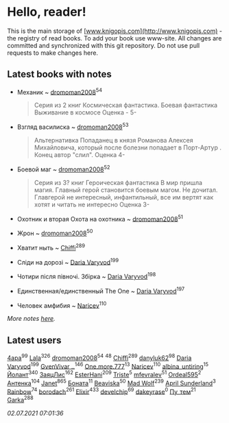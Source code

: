 # Hello, reader!
This is the main storage of [www.knigopis.com](http://www.knigopis.com) - the registry of read books.
To add your book use www-site. All changes are committed and synchronized with this git repository.
Do not use pull requests to make changes here.


## Latest books with notes
* Механик ~ [dromoman2008](users/444/44461886-yandex)<sup>54</sup>
    > Серия из 2 книг
    > Космическая фантастика. Боевая фантастика
    > Выживание в космосе
    > Оценка - 5-

* Взгляд василиска ~ [dromoman2008](users/444/44461886-yandex)<sup>53</sup>
    > Альтернативка
    > Попаданец в князя Романова Алексея Михайловича, который после болезни попадает в Порт-Артур . Конец автор "слил".
    > Оценка 4-

* Боевой маг ~ [dromoman2008](users/444/44461886-yandex)<sup>52</sup>
    > Серия из 3? книг
    > Героическая фантастика
    > В мир пришла магия. Главный герой становится боевым магом. Не дочитал. Главгерой не интересный, инфантильный, все им вертят как хотят и читать не интересно
    > Оценка 3-

* Охотник и вторая Охота на охотника ~ [dromoman2008](users/444/44461886-yandex)<sup>51</sup>

* Жрон ~ [dromoman2008](users/444/44461886-yandex)<sup>50</sup>

* Хватит ныть ~ [Chiffi](users/105/105831994080785626680-google)<sup>289</sup>

* Сліди на дорозі ~ [Daria Varyvod](users/829/829893410524253-facebook)<sup>199</sup>

* Чотири після півночі. Збірка ~ [Daria Varyvod](users/829/829893410524253-facebook)<sup>198</sup>

* Единственная/единственный The One ~ [Daria Varyvod](users/829/829893410524253-facebook)<sup>197</sup>

* Человек амфибия ~ [Naricev](users/107/107090515204537133928-google)<sup>110</sup>


_More notes [here](latest_books_with_notes.md)._


## Latest users
[4apa](users/117/117392596378069249667-google)<sup>99</sup> 
[Lala](users/761/76187635-vkontakte)<sup>326</sup> 
[dromoman2008](users/444/44461886-yandex)<sup>54</sup> 
[](users/153/1537586159620888-facebook)<sup>48</sup> 
[Chiffi](users/105/105831994080785626680-google)<sup>289</sup> 
[danyluk62](users/374/374149854-vkontakte)<sup>98</sup> 
[Daria Varyvod](users/829/829893410524253-facebook)<sup>199</sup> 
[GvenVivar ..](users/158/158266434925901-facebook)<sup>146</sup> 
[One.more.777](users/101/1011685224-yandex)<sup>13</sup> 
[Naricev](users/107/107090515204537133928-google)<sup>110</sup> 
[albina_untiring](users/257/2579695-vkontakte)<sup>15</sup> 
[Йолант](users/104/104690883692185089260-google)<sup>340</sup> 
[ЗаяцЛис](users/112/112388384595246311466-google)<sup>162</sup> 
[EsterHani](users/305/30558181-vkontakte)<sup>209</sup> 
[Triste](users/517/5175580462988229760-mailru)<sup>5</sup> 
[mfevralev](users/140/140966150-vkontakte)<sup>51</sup> 
[Ordeal595](users/101/101497995260874987681-google)<sup>2</sup> 
[Антенка](users/118/118158645037334943900-google)<sup>104</sup> 
[Janet](users/108/108113656204404967440-google)<sup>865</sup> 
[Боната](users/132/1326779400711265-facebook)<sup>11</sup> 
[Beaviska](users/102/10202544960024508-facebook)<sup>50</sup> 
[Mad Wolf](users/947/94738840-vkontakte)<sup>239</sup> 
[April Sunderland](users/172/172060772-vkontakte)<sup>3</sup> 
[Rainbow](users/109/109787328219839805802-google)<sup>74</sup> 
[borodach](users/157/15706320-vkontakte)<sup>261</sup> 
[Elixir](users/115/115826717712507836033-google)<sup>433</sup> 
[develchip](users/852/85203415-vkontakte)<sup>69</sup> 
[dakeyrase](users/642/64253628-yandex)<sup>0</sup> 
[Пу_тем](users/344/3448154788585127-facebook)<sup>21</sup> 
[Garka](users/115/115753719718250012620-google)<sup>288</sup> 


_02.07.2021 07:01:36_
